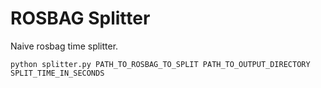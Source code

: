 # ROSBAG Splitter

Naive rosbag time splitter.

```
python splitter.py PATH_TO_ROSBAG_TO_SPLIT PATH_TO_OUTPUT_DIRECTORY SPLIT_TIME_IN_SECONDS
```

